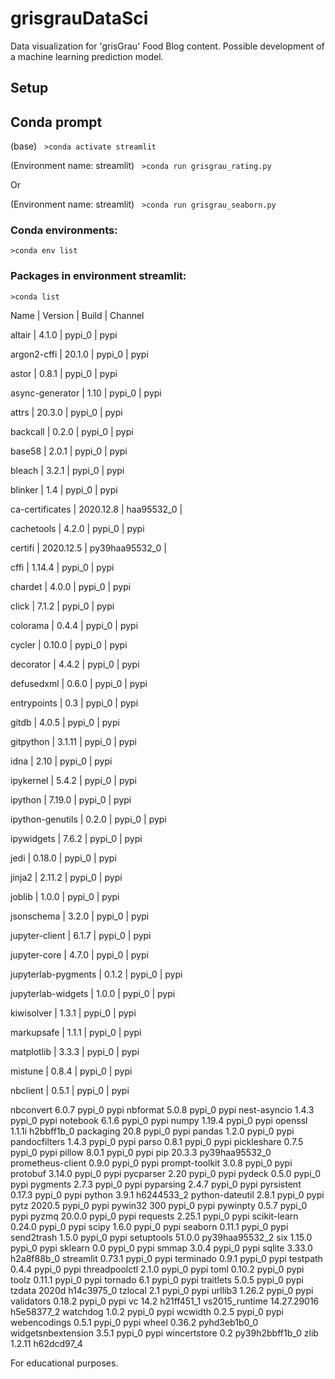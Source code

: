 # grisgrauDataSci

Data visualization for 'grisGrau' Food Blog content. Possible development of a machine learning prediction model. 

## Setup

## Conda prompt

(base) &nbsp;
`>conda activate streamlit`

(Environment name: streamlit) &nbsp;
`>conda run grisgrau_rating.py`

Or

(Environment name: streamlit) &nbsp;
`>conda run grisgrau_seaborn.py`

### Conda environments:

`>conda env list`

### Packages in environment streamlit:

`>conda list`

Name |                     Version |                  Build | Channel &nbsp;

altair |                   4.1.0 |                   pypi_0 |   pypi &nbsp;

argon2-cffi |              20.1.0 |                  pypi_0 |   pypi &nbsp;

astor |                    0.8.1 |                   pypi_0 |   pypi &nbsp;

async-generator |          1.10 |                    pypi_0 |   pypi &nbsp;

attrs |                    20.3.0 |                  pypi_0 |  pypi &nbsp;

backcall |                 0.2.0 |                   pypi_0 |   pypi &nbsp;

base58 |                   2.0.1 |                   pypi_0 |   pypi &nbsp;

bleach |                   3.2.1 |                   pypi_0 |   pypi &nbsp;

blinker |                  1.4 |                     pypi_0 |   pypi &nbsp;

ca-certificates  |         2020.12.8 |          haa95532_0 | &nbsp;

cachetools |               4.2.0 |                   pypi_0 |  pypi &nbsp;

certifi |                  2020.12.5  |      py39haa95532_0 | &nbsp;

cffi  |                    1.14.4 |                  pypi_0 |    pypi &nbsp;

chardet |                  4.0.0 |                   pypi_0 |    pypi &nbsp;

click |                    7.1.2 |                   pypi_0 |    pypi &nbsp;

colorama |                 0.4.4 |                   pypi_0 |    pypi &nbsp;

cycler |                   0.10.0 |                  pypi_0 |    pypi &nbsp;

decorator |                4.4.2 |                   pypi_0 |    pypi &nbsp;

defusedxml |               0.6.0 |                   pypi_0 |    pypi &nbsp;

entrypoints |              0.3 |                     pypi_0 |    pypi &nbsp;

gitdb |                    4.0.5 |                   pypi_0 |    pypi &nbsp;

gitpython |                3.1.11 |                  pypi_0 |    pypi &nbsp;

idna |                     2.10 |                    pypi_0 |    pypi &nbsp;

ipykernel |                5.4.2 |                   pypi_0 |    pypi &nbsp;

ipython |                  7.19.0 |                  pypi_0 |    pypi &nbsp;

ipython-genutils |         0.2.0 |                   pypi_0 |    pypi &nbsp;

ipywidgets |               7.6.2 |                   pypi_0 |    pypi &nbsp;

jedi |                     0.18.0 |                  pypi_0 |    pypi &nbsp;

jinja2 |                   2.11.2 |                  pypi_0 |    pypi &nbsp;

joblib |                   1.0.0 |                   pypi_0 |    pypi &nbsp;

jsonschema |               3.2.0 |                   pypi_0 |    pypi &nbsp;

jupyter-client |           6.1.7 |                   pypi_0 |    pypi &nbsp;

jupyter-core |             4.7.0 |                   pypi_0 |    pypi &nbsp;

jupyterlab-pygments |      0.1.2 |                   pypi_0 |    pypi &nbsp;

jupyterlab-widgets |       1.0.0 |                   pypi_0 |    pypi &nbsp;

kiwisolver |               1.3.1 |                   pypi_0 |    pypi &nbsp;

markupsafe |               1.1.1 |                   pypi_0 |    pypi &nbsp;

matplotlib |               3.3.3 |                   pypi_0 |    pypi &nbsp;

mistune |                  0.8.4 |                   pypi_0 |    pypi &nbsp;

nbclient |                 0.5.1 |                   pypi_0 |    pypi &nbsp;

nbconvert                 6.0.7                    pypi_0    pypi
nbformat                  5.0.8                    pypi_0    pypi
nest-asyncio              1.4.3                    pypi_0    pypi
notebook                  6.1.6                    pypi_0    pypi
numpy                     1.19.4                   pypi_0    pypi
openssl                   1.1.1i               h2bbff1b_0
packaging                 20.8                     pypi_0    pypi
pandas                    1.2.0                    pypi_0    pypi
pandocfilters             1.4.3                    pypi_0    pypi
parso                     0.8.1                    pypi_0    pypi
pickleshare               0.7.5                    pypi_0    pypi
pillow                    8.0.1                    pypi_0    pypi
pip                       20.3.3           py39haa95532_0
prometheus-client         0.9.0                    pypi_0    pypi
prompt-toolkit            3.0.8                    pypi_0    pypi
protobuf                  3.14.0                   pypi_0    pypi
pycparser                 2.20                     pypi_0    pypi
pydeck                    0.5.0                    pypi_0    pypi
pygments                  2.7.3                    pypi_0    pypi
pyparsing                 2.4.7                    pypi_0    pypi
pyrsistent                0.17.3                   pypi_0    pypi
python                    3.9.1                h6244533_2
python-dateutil           2.8.1                    pypi_0    pypi
pytz                      2020.5                   pypi_0    pypi
pywin32                   300                      pypi_0    pypi
pywinpty                  0.5.7                    pypi_0    pypi
pyzmq                     20.0.0                   pypi_0    pypi
requests                  2.25.1                   pypi_0    pypi
scikit-learn              0.24.0                   pypi_0    pypi
scipy                     1.6.0                    pypi_0    pypi
seaborn                   0.11.1                   pypi_0    pypi
send2trash                1.5.0                    pypi_0    pypi
setuptools                51.0.0           py39haa95532_2
six                       1.15.0                   pypi_0    pypi
sklearn                   0.0                      pypi_0    pypi
smmap                     3.0.4                    pypi_0    pypi
sqlite                    3.33.0               h2a8f88b_0
streamlit                 0.73.1                   pypi_0    pypi
terminado                 0.9.1                    pypi_0    pypi
testpath                  0.4.4                    pypi_0    pypi
threadpoolctl             2.1.0                    pypi_0    pypi
toml                      0.10.2                   pypi_0    pypi
toolz                     0.11.1                   pypi_0    pypi
tornado                   6.1                      pypi_0    pypi
traitlets                 5.0.5                    pypi_0    pypi
tzdata                    2020d                h14c3975_0
tzlocal                   2.1                      pypi_0    pypi
urllib3                   1.26.2                   pypi_0    pypi
validators                0.18.2                   pypi_0    pypi
vc                        14.2                 h21ff451_1
vs2015_runtime            14.27.29016          h5e58377_2
watchdog                  1.0.2                    pypi_0    pypi
wcwidth                   0.2.5                    pypi_0    pypi
webencodings              0.5.1                    pypi_0    pypi
wheel                     0.36.2             pyhd3eb1b0_0
widgetsnbextension        3.5.1                    pypi_0    pypi
wincertstore              0.2              py39h2bbff1b_0
zlib                      1.2.11               h62dcd97_4 &nbsp;


For educational purposes.
